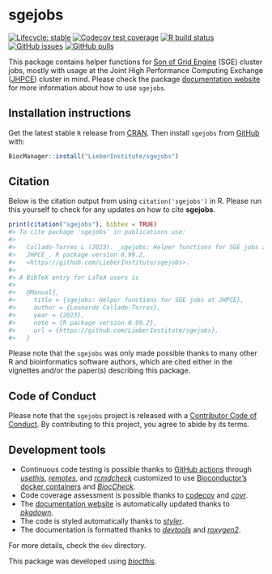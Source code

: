 
<!-- README.md is generated from README.Rmd. Please edit that file -->

# sgejobs

<!-- badges: start -->

[![Lifecycle:
stable](https://img.shields.io/badge/lifecycle-stable-brightgreen.svg)](https://lifecycle.r-lib.org/articles/stages.html#stable)
[![Codecov test
coverage](https://codecov.io/gh/LieberInstitute/sgejobs/branch/devel/graph/badge.svg)](https://codecov.io/gh/LieberInstitute/sgejobs?branch=devel)
[![R build
status](https://github.com/LieberInstitute/sgejobs/workflows/R-CMD-check-bioc/badge.svg)](https://github.com/LieberInstitute/sgejobs/actions)
[![GitHub
issues](https://img.shields.io/github/issues/LieberInstitute/sgejobs)](https://github.com/LieberInstitute/sgejobs/issues)
[![GitHub
pulls](https://img.shields.io/github/issues-pr/LieberInstitute/sgejobs)](https://github.com/LieberInstitute/sgejobs/pulls)<!-- badges: end -->

This package contains helper functions for [Son of Grid
Engine](https://arc.liv.ac.uk/trac/SGE) (SGE) cluster jobs, mostly with
usage at the Joint High Performance Computing Exchange
([JHPCE](https://jhpce.jhu.edu/)) cluster in mind. Please check the
package [documentation
website](http://LieberInstitute.github.io/sgejobs) for more information
about how to use `sgejobs`.

## Installation instructions

Get the latest stable `R` release from
[CRAN](http://cran.r-project.org/). Then install `sgejobs` from
[GitHub](https://github.com/LieberInstitute/sgejobs) with:

``` r
BiocManager::install("LieberInstitute/sgejobs")
```

## Citation

Below is the citation output from using `citation('sgejobs')` in R.
Please run this yourself to check for any updates on how to cite
**sgejobs**.

``` r
print(citation("sgejobs"), bibtex = TRUE)
#> To cite package 'sgejobs' in publications use:
#> 
#>   Collado-Torres L (2023). _sgejobs: Helper functions for SGE jobs at
#>   JHPCE_. R package version 0.99.2,
#>   <https://github.com/LieberInstitute/sgejobs>.
#> 
#> A BibTeX entry for LaTeX users is
#> 
#>   @Manual{,
#>     title = {sgejobs: Helper functions for SGE jobs at JHPCE},
#>     author = {Leonardo Collado-Torres},
#>     year = {2023},
#>     note = {R package version 0.99.2},
#>     url = {https://github.com/LieberInstitute/sgejobs},
#>   }
```

Please note that the `sgejobs` was only made possible thanks to many
other R and bioinformatics software authors, which are cited either in
the vignettes and/or the paper(s) describing this package.

## Code of Conduct

Please note that the `sgejobs` project is released with a [Contributor
Code of Conduct](http://bioconductor.org/about/code-of-conduct/). By
contributing to this project, you agree to abide by its terms.

## Development tools

- Continuous code testing is possible thanks to [GitHub
  actions](https://www.tidyverse.org/blog/2020/04/usethis-1-6-0/)
  through *[usethis](https://CRAN.R-project.org/package=usethis)*,
  *[remotes](https://CRAN.R-project.org/package=remotes)*, and
  *[rcmdcheck](https://CRAN.R-project.org/package=rcmdcheck)* customized
  to use [Bioconductor’s docker
  containers](https://www.bioconductor.org/help/docker/) and
  *[BiocCheck](https://bioconductor.org/packages/3.17/BiocCheck)*.
- Code coverage assessment is possible thanks to
  [codecov](https://codecov.io/gh) and
  *[covr](https://CRAN.R-project.org/package=covr)*.
- The [documentation website](http://LieberInstitute.github.io/sgejobs)
  is automatically updated thanks to
  *[pkgdown](https://CRAN.R-project.org/package=pkgdown)*.
- The code is styled automatically thanks to
  *[styler](https://CRAN.R-project.org/package=styler)*.
- The documentation is formatted thanks to
  *[devtools](https://CRAN.R-project.org/package=devtools)* and
  *[roxygen2](https://CRAN.R-project.org/package=roxygen2)*.

For more details, check the `dev` directory.

This package was developed using
*[biocthis](https://bioconductor.org/packages/3.17/biocthis)*.
